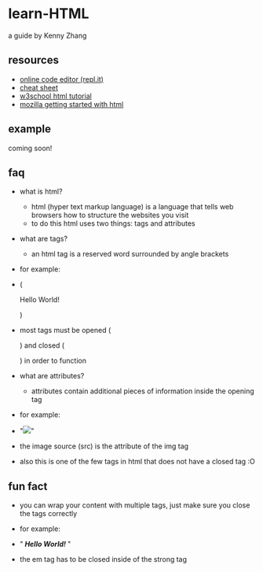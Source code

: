# learn-HTML
a guide by Kenny Zhang

## resources
- [online code editor (repl.it)](https://repl.it/)
- [cheat sheet](https://overapi.com/html)
- [w3school html tutorial](https://www.w3schools.com/html/default.asp)
- [mozilla getting started with html](https://developer.mozilla.org/en-US/docs/Learn/HTML/Introduction_to_HTML/Getting_started)

## example
coming soon!

## faq
- what is html?
  - html (hyper text markup language) is a language that tells web browsers how to structure the websites you visit
  - to do this html uses two things: tags and attributes

- what are tags?
  - an html tag is a reserved word surrounded by angle brackets
- for example:

- (<p> Hello World! </p>)

- most tags must be opened (<p>) and closed (</p>) in order to function

- what are attributes?
  - attributes contain additional pieces of information inside the opening tag
- for example:

- "<img src="panda.jpg">"

- the image source (src) is the attribute of the img tag
- also this is one of the few tags in html that does not have a closed tag :O

## fun fact
- you can wrap your content with multiple tags, just make sure you close the tags correctly
- for example:

- "<strong><em> Hello World! </em></strong>"

- the em tag has to be closed inside of the strong tag
